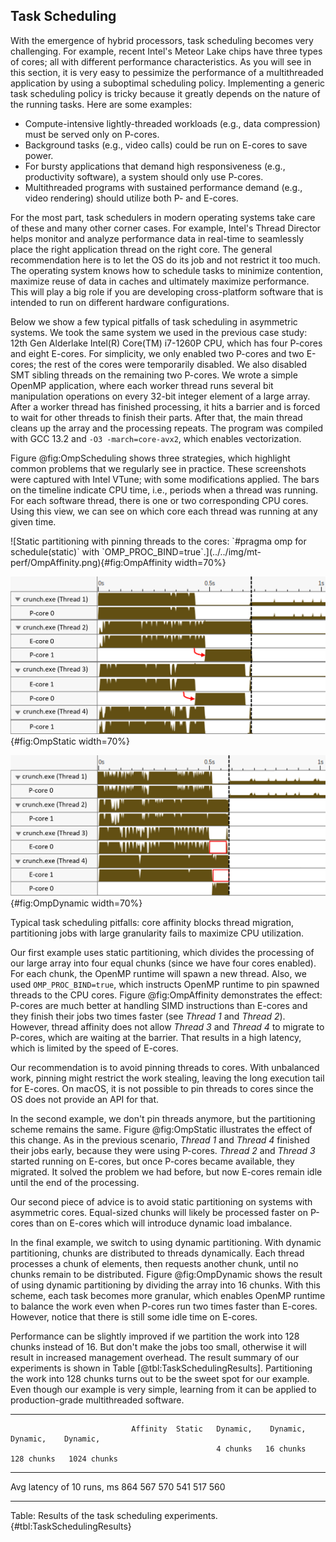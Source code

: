 ## Task Scheduling

With the emergence of hybrid processors, task scheduling becomes very challenging. For example, recent Intel's Meteor Lake chips have three types of cores; all with different performance characteristics. As you will see in this section, it is very easy to pessimize the performance of a multithreaded application by using a suboptimal scheduling policy. Implementing a generic task scheduling policy is tricky because it greatly depends on the nature of the running tasks. Here are some examples:

* Compute-intensive lightly-threaded workloads (e.g., data compression) must be served only on P-cores.
* Background tasks (e.g., video calls) could be run on E-cores to save power.
* For bursty applications that demand high responsiveness (e.g., productivity software), a system should only use P-cores.
* Multithreaded programs with sustained performance demand (e.g., video rendering) should utilize both P- and E-cores.

For the most part, task schedulers in modern operating systems take care of these and many other corner cases. For example, Intel's Thread Director helps monitor and analyze performance data in real-time to seamlessly place the right application thread on the right core. The general recommendation here is to let the OS do its job and not restrict it too much. The operating system knows how to schedule tasks to minimize contention,  maximize reuse of data in caches and ultimately maximize performance. This will play a big role if you are developing cross-platform software that is intended to run on different hardware configurations.

Below we show a few typical pitfalls of task scheduling in asymmetric systems. We took the same system we used in the previous case study: 12th Gen Alderlake Intel(R) Core(TM) i7-1260P CPU, which has four P-cores and eight E-cores. For simplicity, we only enabled two P-cores and two E-cores; the rest of the cores were temporarily disabled. We also disabled SMT sibling threads on the remaining two P-cores. We wrote a simple OpenMP application, where each worker thread runs several bit manipulation operations on every 32-bit integer element of a large array. After a worker thread has finished processing, it hits a barrier and is forced to wait for other threads to finish their parts. After that, the main thread cleans up the array and the processing repeats. The program was compiled with GCC 13.2 and `-O3 -march=core-avx2`, which enables vectorization.

Figure @fig:OmpScheduling shows three strategies, which highlight common problems that we regularly see in practice. These screenshots were captured with Intel VTune; with some modifications applied. The bars on the timeline indicate CPU time, i.e., periods when a thread was running. For each software thread, there is one or two corresponding CPU cores. Using this view, we can see on which core each thread was running at any given time.

<div id="fig:OmpScheduling">
![Static partitioning with pinning threads to the cores: `#pragma omp for schedule(static)` with `OMP_PROC_BIND=true`.](../../img/mt-perf/OmpAffinity.png){#fig:OmpAffinity width=70%}

![Static partitioning, no thread affinity: `#pragma omp for schedule(static)`.](../../img/mt-perf/OmpStatic.png){#fig:OmpStatic width=70%}

![Dynamic partitioning with 16 chunks: `#pragma omp for schedule(dynamic, N/16)`.](../../img/mt-perf/OmpDynamic.png){#fig:OmpDynamic width=70%}

Typical task scheduling pitfalls: core affinity blocks thread migration, partitioning jobs with large granularity fails to maximize CPU utilization.
</div>

Our first example uses static partitioning, which divides the processing of our large array into four equal chunks (since we have four cores enabled). For each chunk, the OpenMP runtime will spawn a new thread. Also, we used `OMP_PROC_BIND=true`, which instructs OpenMP runtime to pin spawned threads to the CPU cores. Figure @fig:OmpAffinity demonstrates the effect: P-cores are much better at handling SIMD instructions than E-cores and they finish their jobs two times faster (see *Thread 1* and *Thread 2*). However, thread affinity does not allow *Thread 3* and *Thread 4* to migrate to P-cores, which are waiting at the barrier. That results in a high latency, which is limited by the speed of E-cores.

Our recommendation is to avoid pinning threads to cores. With unbalanced work, pinning might restrict the work stealing, leaving the long execution tail for E-cores. On macOS, it is not possible to pin threads to cores since the OS does not provide an API for that.

In the second example, we don't pin threads anymore, but the partitioning scheme remains the same. Figure @fig:OmpStatic illustrates the effect of this change. As in the previous scenario, *Thread 1* and *Thread 4* finished their jobs early, because they were using P-cores. *Thread 2* and *Thread 3* started running on E-cores, but once P-cores became available, they migrated. It solved the problem we had before, but now E-cores remain idle until the end of the processing.

Our second piece of advice is to avoid static partitioning on systems with asymmetric cores. Equal-sized chunks will likely be processed faster on P-cores than on E-cores which will introduce dynamic load imbalance.

In the final example, we switch to using dynamic partitioning. With dynamic partitioning, chunks are distributed to threads dynamically. Each thread processes a chunk of elements, then requests another chunk, until no chunks remain to be distributed. Figure @fig:OmpDynamic shows the result of using dynamic partitioning by dividing the array into 16 chunks. With this scheme, each task becomes more granular, which enables OpenMP runtime to balance the work even when P-cores run two times faster than E-cores. However, notice that there is still some idle time on E-cores. 

Performance can be slightly improved if we partition the work into 128 chunks instead of 16. But don't make the jobs too small, otherwise it will result in increased management overhead. The result summary of our experiments is shown in Table [@tbl:TaskSchedulingResults]. Partitioning the work into 128 chunks turns out to be the sweet spot for our example. Even though our example is very simple, learning from it can be applied to production-grade multithreaded software.

------------------------------------------------------------------------------------------------
                               Affinity  Static   Dynamic,    Dynamic,   Dynamic,    Dynamic,
                                                  4 chunks   16 chunks  128 chunks   1024 chunks
----------------------------- ---------- ------- ---------- ----------- ----------- ------------
Avg latency of 10 runs, ms     864       567       570         541        517          560

------------------------------------------------------------------------------------------------

Table: Results of the task scheduling experiments. {#tbl:TaskSchedulingResults}

